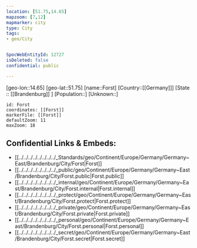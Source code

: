 ```yaml
---
location: [51.75,14.65]
mapzoom: [7,12] 
mapmarker: city 
type: City
tags:
- geo/City


SpocWebEntityId: 12727
isDeleted: false
confidential: public

---
```

[geo-lon::14.65]
[geo-lat::51.75]
[name::Forst]
[Country::[[Germany]]]
[State :: [[Brandenburg]] ]
[Population::]
[Unknown::]


```leaflet
id: Forst
coordinates: [[Forst]]
markerFile: [[Forst]]
defaultZoom: 11 
maxZoom: 18
```


## Confidential Links & Embeds: 
- [[../../../../../../../../_Standards/geo/Continent/Europe/Germany/Germany~East/Brandenburg/City/Forst|Forst]] 
- [[../../../../../../../../_public/geo/Continent/Europe/Germany/Germany~East/Brandenburg/City/Forst.public|Forst.public]] 
- [[../../../../../../../../_internal/geo/Continent/Europe/Germany/Germany~East/Brandenburg/City/Forst.internal|Forst.internal]] 
- [[../../../../../../../../_protect/geo/Continent/Europe/Germany/Germany~East/Brandenburg/City/Forst.protect|Forst.protect]] 
- [[../../../../../../../../_private/geo/Continent/Europe/Germany/Germany~East/Brandenburg/City/Forst.private|Forst.private]] 
- [[../../../../../../../../_personal/geo/Continent/Europe/Germany/Germany~East/Brandenburg/City/Forst.personal|Forst.personal]] 
- [[../../../../../../../../_secret/geo/Continent/Europe/Germany/Germany~East/Brandenburg/City/Forst.secret|Forst.secret]] 
